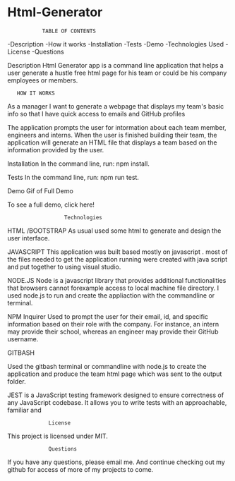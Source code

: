 # Html-Generator
               TABLE OF CONTENTS

-Description
-How it works
-Installation
-Tests
-Demo
-Technologies Used
-License
-Questions


Description
Html Generator app is a command line application that helps a user generate a hustle free html page for his team or could be his company employees or members.

       HOW IT WORKS
As a manager
I want to generate a webpage that displays my team's basic info so that I have quick access to emails and GitHub profiles

The application prompts the user for intormation about each team member, engineers and interns. When the user is finished building their team, the application will generate an HTML file that displays a team based on the information provided by the user.


Installation
In the command line, run: npm install.

Tests
In the command line, run: npm run test.

Demo
Gif of Full Demo

To see a full demo, click here!

                      Technologies 
 HTML /BOOTSTRAP
 As usual used some html to generate and design the user interface.

JAVASCRIPT
This application was built based mostly on javascript . most of the files needed to get the application running were created with java script and put together to using visual studio. 

NODE.JS
Node is a javascript library that provides additional functionalities that browsers cannot forexample access to local machine file directory. I used node.js to run and create the appliaction with the commandline or terminal.

NPM Inquirer
Used to prompt the user for their email, id, and specific information based on their role with the company. For instance, an intern may provide their school, whereas an engineer may provide their GitHub username.

GITBASH

Used the gitbash terminal or commandline with node.js to create the application and produce the team html page which was sent to the output folder.

JEST
is a JavaScript testing framework designed to ensure correctness of any JavaScript codebase. It allows you to write tests with an approachable, familiar and 

                 License
This project is licensed under MIT.

                 Questions
If you have any questions, please email me. And continue checking out my github for access of more of my projects to come.


